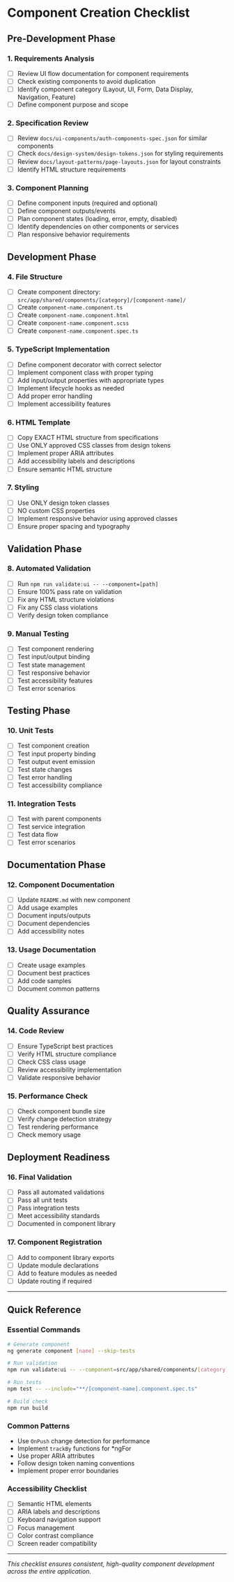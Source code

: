 # Component Creation Checklist

## Pre-Development Phase

### 1. Requirements Analysis
- [ ] Review UI flow documentation for component requirements
- [ ] Check existing components to avoid duplication
- [ ] Identify component category (Layout, UI, Form, Data Display, Navigation, Feature)
- [ ] Define component purpose and scope

### 2. Specification Review
- [ ] Review `docs/ui-components/auth-components-spec.json` for similar components
- [ ] Check `docs/design-system/design-tokens.json` for styling requirements
- [ ] Review `docs/layout-patterns/page-layouts.json` for layout constraints
- [ ] Identify HTML structure requirements

### 3. Component Planning
- [ ] Define component inputs (required and optional)
- [ ] Define component outputs/events
- [ ] Plan component states (loading, error, empty, disabled)
- [ ] Identify dependencies on other components or services
- [ ] Plan responsive behavior requirements

## Development Phase

### 4. File Structure
- [ ] Create component directory: `src/app/shared/components/[category]/[component-name]/`
- [ ] Create `component-name.component.ts`
- [ ] Create `component-name.component.html`
- [ ] Create `component-name.component.scss`
- [ ] Create `component-name.component.spec.ts`

### 5. TypeScript Implementation
- [ ] Define component decorator with correct selector
- [ ] Implement component class with proper typing
- [ ] Add input/output properties with appropriate types
- [ ] Implement lifecycle hooks as needed
- [ ] Add proper error handling
- [ ] Implement accessibility features

### 6. HTML Template
- [ ] Copy EXACT HTML structure from specifications
- [ ] Use ONLY approved CSS classes from design tokens
- [ ] Implement proper ARIA attributes
- [ ] Add accessibility labels and descriptions
- [ ] Ensure semantic HTML structure

### 7. Styling
- [ ] Use ONLY design token classes
- [ ] NO custom CSS properties
- [ ] Implement responsive behavior using approved classes
- [ ] Ensure proper spacing and typography

## Validation Phase

### 8. Automated Validation
- [ ] Run `npm run validate:ui -- --component=[path]`
- [ ] Ensure 100% pass rate on validation
- [ ] Fix any HTML structure violations
- [ ] Fix any CSS class violations
- [ ] Verify design token compliance

### 9. Manual Testing
- [ ] Test component rendering
- [ ] Test input/output binding
- [ ] Test state management
- [ ] Test responsive behavior
- [ ] Test accessibility features
- [ ] Test error scenarios

## Testing Phase

### 10. Unit Tests
- [ ] Test component creation
- [ ] Test input property binding
- [ ] Test output event emission
- [ ] Test state changes
- [ ] Test error handling
- [ ] Test accessibility compliance

### 11. Integration Tests
- [ ] Test with parent components
- [ ] Test service integration
- [ ] Test data flow
- [ ] Test error scenarios

## Documentation Phase

### 12. Component Documentation
- [ ] Update `README.md` with new component
- [ ] Add usage examples
- [ ] Document inputs/outputs
- [ ] Document dependencies
- [ ] Add accessibility notes

### 13. Usage Documentation
- [ ] Create usage examples
- [ ] Document best practices
- [ ] Add code samples
- [ ] Document common patterns

## Quality Assurance

### 14. Code Review
- [ ] Ensure TypeScript best practices
- [ ] Verify HTML structure compliance
- [ ] Check CSS class usage
- [ ] Review accessibility implementation
- [ ] Validate responsive behavior

### 15. Performance Check
- [ ] Check component bundle size
- [ ] Verify change detection strategy
- [ ] Test rendering performance
- [ ] Check memory usage

## Deployment Readiness

### 16. Final Validation
- [ ] Pass all automated validations
- [ ] Pass all unit tests
- [ ] Pass integration tests
- [ ] Meet accessibility standards
- [ ] Documented in component library

### 17. Component Registration
- [ ] Add to component library exports
- [ ] Update module declarations
- [ ] Add to feature modules as needed
- [ ] Update routing if required

---

## Quick Reference

### Essential Commands
```bash
# Generate component
ng generate component [name] --skip-tests

# Run validation
npm run validate:ui -- --component=src/app/shared/components/[category]/[name]

# Run tests
npm test -- --include="**/[component-name].component.spec.ts"

# Build check
npm run build
```

### Common Patterns
- Use `OnPush` change detection for performance
- Implement `trackBy` functions for *ngFor
- Use proper ARIA attributes
- Follow design token naming conventions
- Implement proper error boundaries

### Accessibility Checklist
- [ ] Semantic HTML elements
- [ ] ARIA labels and descriptions
- [ ] Keyboard navigation support
- [ ] Focus management
- [ ] Color contrast compliance
- [ ] Screen reader compatibility

---

*This checklist ensures consistent, high-quality component development across the entire application.*